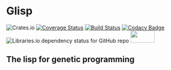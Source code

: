 # Glisp
![Crates.io](https://img.shields.io/crates/dv/glisp.svg?colorB=yellow&label=Glisp%40latest)
[![Coverage Status](https://coveralls.io/repos/github/jordanosborn/Glisp/badge.svg?branch=master)](https://coveralls.io/github/jordanosborn/Glisp?branch=master)
[![Build Status](https://travis-ci.com/jordanosborn/Glisp.svg?branch=master)](https://travis-ci.com/jordanosborn/Glisp)
[![Codacy Badge](https://api.codacy.com/project/badge/Grade/546837eb876347d1bddfbe39075df58c)](https://www.codacy.com/app/jordanosborn/Glisp?utm_source=github.com&amp;utm_medium=referral&amp;utm_content=jordanosborn/Glisp&amp;utm_campaign=Badge_Grade)
![Libraries.io dependency status for GitHub repo](https://img.shields.io/librariesio/github/jordanosborn/glisp.svg)
<a href="https://www.rust-lang.org"><img src="https://mir-s3-cdn-cf.behance.net/project_modules/disp/7df0bd42774743.57ee5f32bd76e.gif" width="64" height="32"/></a>

## The lisp for genetic programming
